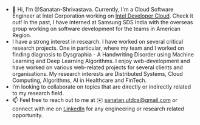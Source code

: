 - 👋 Hi, I’m @Sanatan-Shrivastava. Currently, I'm a Cloud Software Engineer at Intel Corporation working on [Intel Developer Cloud](https://cloud.intel.com). Check it out!
In the past, I have interned at Samsung SDS India with the overseas group working on software development for the teams in American Region.
- I have a strong interest in research. I have worked on several critical research projects. One in particular, where my team and I worked on finding diagnosis to Dysgraphia - A Handwriting Disorder using Machine Learning and Deep Learning Algorithms. I enjoy web-development and have worked on various web-related projects for several clients and organisations. My research interests are Distributed Systems, Cloud Computing, Algorithms, AI in Healthcare and FinTech.
- I’m looking to collaborate on topics that are directly or indirectly related to my research field.
- 📫 Feel free to reach out to me at ✉️ [sanatan.utdcs@gmail.com](sanatan.utdcs@gmail.com) or connect with me on [LinkedIn](https://www.linkedin.com/in/sanatanshrivastava) for any engineering or research related opportunity. 

<!---
Sanatan-Shrivastava/Sanatan-Shrivastava is a ✨ special ✨ repository because its `README.md` (this file) appears on your GitHub profile.
You can click the Preview link to take a look at your changes.
--->
